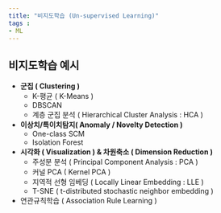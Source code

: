 ```yaml
---
title: "비지도학습 (Un-supervised Learning)"
tags : 
- ML
---
```


## 비지도학습 예시

-   **군집 ( Clustering )**
	- K-평균 ( K-Means )  
	- DBSCAN  
	- 계층 군집 분석 ( Hierarchical Cluster Analysis : HCA )
-   **이상치/특이치탐지( Anomaly / Novelty Detection )**
	- One-class SCM
	- Isolation Forest
-   **시각화 ( Visualization ) & 차원축소 ( Dimension Reduction )**
	- 주성분 분석 ( Principal Component Analysis : PCA )
	- 커널 PCA ( Kernel PCA )
	- 지역적 선형 임베딩 ( Locally Linear Embedding : LLE )
	- T-SNE ( t-distributed stochastic neighbor embedding )
-   연관규칙학습 ( Association Rule Learning )
